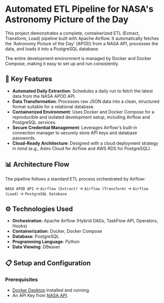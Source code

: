 # Automated ETL Pipeline for NASA's Astronomy Picture of the Day

This project demonstrates a complete, containerized ETL (Extract, Transform, Load) pipeline built with Apache Airflow. It automatically fetches the 'Astronomy Picture of the Day' (APOD) from a NASA API, processes the data, and loads it into a PostgreSQL database.

The entire development environment is managed by Docker and Docker Compose, making it easy to set up and run consistently.

## 🚀 Key Features
- **Automated Daily Extraction**: Schedules a daily run to fetch the latest data from the NASA APOD API.
- **Data Transformation**: Processes raw JSON data into a clean, structured format suitable for a relational database.
- **Containerized Environment**: Uses Docker and Docker Compose for a reproducible and isolated development setup, including Airflow and PostgreSQL services.
- **Secure Credential Management**: Leverages Airflow's built-in connection manager to securely store API keys and database passwords.
- **Cloud-Ready Architecture**: Designed with a cloud deployment strategy in mind (e.g., Astro Cloud for Airflow and AWS RDS for PostgreSQL).

## 📊 Architecture Flow
The pipeline follows a standard ETL process orchestrated by Airflow:

`NASA APOD API` → `Airflow (Extract)` → `Airflow (Transform)` → `Airflow (Load)` → `PostgreSQL Database`

## ⚙️ Technologies Used
- **Orchestration**: Apache Airflow (Hybrid DAGs, TaskFlow API, Operators, Hooks)
- **Containerization**: Docker, Docker Compose
- **Database**: PostgreSQL
- **Programming Language**: Python
- **Data Viewing**: DBeaver

## 📋 Setup and Configuration

### Prerequisites
- [Docker Desktop](https://www.docker.com/products/docker-desktop/) installed and running.
- An API Key from [NASA API](https://api.nasa.gov/).
